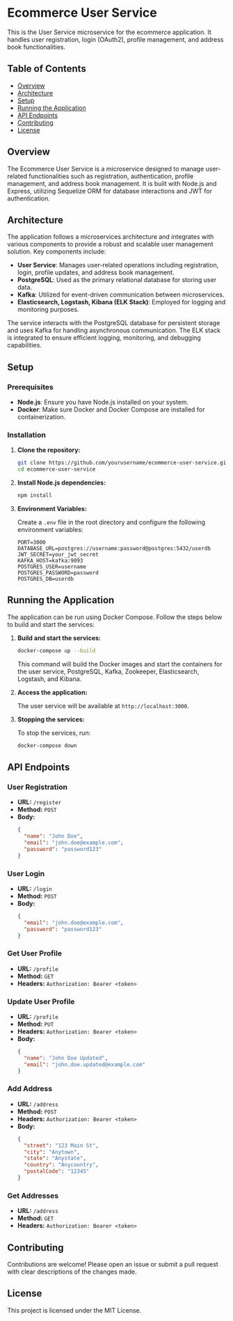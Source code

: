 # Ecommerce User Service

This is the User Service microservice for the ecommerce application. It handles user registration, login (OAuth2), profile management, and address book functionalities.

## Table of Contents

- [Overview](#overview)
- [Architecture](#architecture)
- [Setup](#setup)
- [Running the Application](#running-the-application)
- [API Endpoints](#api-endpoints)
- [Contributing](#contributing)
- [License](#license)

## Overview

The Ecommerce User Service is a microservice designed to manage user-related functionalities such as registration, authentication, profile management, and address book management. It is built with Node.js and Express, utilizing Sequelize ORM for database interactions and JWT for authentication.

## Architecture

The application follows a microservices architecture and integrates with various components to provide a robust and scalable user management solution. Key components include:

- **User Service**: Manages user-related operations including registration, login, profile updates, and address book management.
- **PostgreSQL**: Used as the primary relational database for storing user data.
- **Kafka**: Utilized for event-driven communication between microservices.
- **Elasticsearch, Logstash, Kibana (ELK Stack)**: Employed for logging and monitoring purposes.

The service interacts with the PostgreSQL database for persistent storage and uses Kafka for handling asynchronous communication. The ELK stack is integrated to ensure efficient logging, monitoring, and debugging capabilities.

## Setup

### Prerequisites

- **Node.js**: Ensure you have Node.js installed on your system.
- **Docker**: Make sure Docker and Docker Compose are installed for containerization.

### Installation

1. **Clone the repository:**

   ```sh
   git clone https://github.com/yourusername/ecommerce-user-service.git
   cd ecommerce-user-service
   ```

2. **Install Node.js dependencies:**

   ```sh
   npm install
   ```

3. **Environment Variables:**

   Create a `.env` file in the root directory and configure the following environment variables:

   ```env
   PORT=3000
   DATABASE_URL=postgres://username:password@postgres:5432/userdb
   JWT_SECRET=your_jwt_secret
   KAFKA_HOST=kafka:9093
   POSTGRES_USER=username
   POSTGRES_PASSWORD=password
   POSTGRES_DB=userdb
   ```

## Running the Application

The application can be run using Docker Compose. Follow the steps below to build and start the services:

1. **Build and start the services:**

   ```sh
   docker-compose up --build
   ```

   This command will build the Docker images and start the containers for the user service, PostgreSQL, Kafka, Zookeeper, Elasticsearch, Logstash, and Kibana.

2. **Access the application:**

   The user service will be available at `http://localhost:3000`.

3. **Stopping the services:**

   To stop the services, run:

   ```sh
   docker-compose down
   ```

## API Endpoints

### User Registration

- **URL:** `/register`
- **Method:** `POST`
- **Body:**
  ```json
  {
    "name": "John Doe",
    "email": "john.doe@example.com",
    "password": "password123"
  }
  ```

### User Login

- **URL:** `/login`
- **Method:** `POST`
- **Body:**
  ```json
  {
    "email": "john.doe@example.com",
    "password": "password123"
  }
  ```

### Get User Profile

- **URL:** `/profile`
- **Method:** `GET`
- **Headers:** `Authorization: Bearer <token>`

### Update User Profile

- **URL:** `/profile`
- **Method:** `PUT`
- **Headers:** `Authorization: Bearer <token>`
- **Body:**
  ```json
  {
    "name": "John Doe Updated",
    "email": "john.doe.updated@example.com"
  }
  ```

### Add Address

- **URL:** `/address`
- **Method:** `POST`
- **Headers:** `Authorization: Bearer <token>`
- **Body:**
  ```json
  {
    "street": "123 Main St",
    "city": "Anytown",
    "state": "Anystate",
    "country": "Anycountry",
    "postalCode": "12345"
  }
  ```

### Get Addresses

- **URL:** `/address`
- **Method:** `GET`
- **Headers:** `Authorization: Bearer <token>`

## Contributing

Contributions are welcome! Please open an issue or submit a pull request with clear descriptions of the changes made.

## License

This project is licensed under the MIT License.